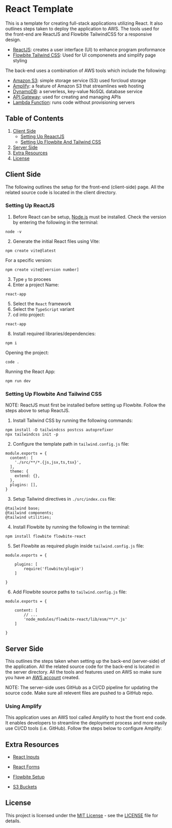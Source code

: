 # React Template

This is a template for creating full-stack applications utilizing React. It also outlines steps taken to deploy the application to AWS. The tools used for the front-end are ReactJS and Flowbite TailwindCSS for a responsive design. 

- [ReactJS](https://react.dev/): creates a user interface (UI) to enhance program proformance
- [Flowbite Tailwind CSS](https://flowbite.com/docs/getting-started/introduction/): Used for UI componenets and simplify page styling

The back-end uses a combination of AWS tools which include the following:

- [Amazon S3](https://aws.amazon.com/pm/serv-s3): simple storage service (S3) used forcloud storage
- [Amplify](https://aws.amazon.com/amplify/): a feature of Amazon S3 that streamlines web hosting
- [DynamoDB](https://aws.amazon.com/dynamodb/): a serverless, key-value NoSQL database service
- [API Gateway](https://aws.amazon.com/api-gateway/): used for creating and managing APIs
- [Lambda Function](https://docs.aws.amazon.com/lambda/latest/dg/welcome.html): runs code without provisioning servers

## Table of Contents

1. [Client Side](#client-side)  
    - [Setting Up ReaactJS](#setting-up-reactjs)  
    - [Setting Up Flowbite And Tailwind CSS](#setting-up-flowbite-and-tailwind-css)  
2. [Server Side](#server-side)  
3. [Extra Resources](#extra-resources)  
4. [License](#license)  


## Client Side

The following outlines the setup for the front-end (client-side) page. All the related source code is located in the client directory.

### Setting Up ReactJS

1. Before React can be setup, [Node.js](https://nodejs.org/en/download/package-manager/current) must be installed. Check the version by entering the 
following in the terminal:  
```
node -v
```

2. Generate the initial React files using Vite:  
```
npm create vite@latest
```
For a specific version:
```
npm create vite@[version number]
```  

3. Type `y` to procees  
4. Enter a project Name:  
```
react-app
```

5. Select the `React` framework  
6. Select the `TypeScript` variant  
7. cd into project:  
```
react-app
```

8. Install required libraries/dependencies:  
```
npm i
```  

Opening the project:  
```
code .
```

Running the React App:
```
npm run dev
```

### Setting Up Flowbite And Tailwind CSS

NOTE: ReactJS must first be installed before setting up Flowbite. Follow the steps above to setup ReactJS.

1. Install Tailwind CSS by running the following commands:  
```
npm install -D tailwindcss postcss autoprefixer
npx tailwindcss init -p
```

2. Configure the template path in `tailwind.config.js` file:  
```
module.exports = {
  content: [
    './src/**/*.{js,jsx,ts,tsx}',
  ],
  theme: {
    extend: {},
  },
  plugins: [],
}
```

3. Setup Tailwind directives in `./src/index.css` file:  
```
@tailwind base;
@tailwind components;
@tailwind utilities;
```

4. Install Flowbite by running the following in the terminal:
```
npm install flowbite flowbite-react
```

5. Set Flowbite as required plugin inside `tailwind.config.js` file:
```
module.exports = {

    plugins: [
        require('flowbite/plugin')
    ]

}
```

6. Add Flowbite source paths to `tailwind.config.js` file:
```
module.exports = {

    content: [
        // ...
        'node_modules/flowbite-react/lib/esm/**/*.js'
    ]

}
```

## Server Side

This outlines the steps taken when setting up the back-end (server-side) of the application. All the related source code for the back-end is located in the server directory. All the tools and features used on AWS so make sure you have an [AWS account](https://signin.aws.amazon.com/signup?request_type=register) created. 

NOTE: The server-side uses GitHub as a CI/CD pipeline for updating the source code. Make sure all relevent files are pushed to a GitHub repo.

### Using Amplify

This application uses an AWS tool called Amplify to host the front end code. It enables developers to streamline the deployment process and more easily use CI/CD tools (i.e. GitHub). Follow the steps below to configure Amplify:


## Extra Resources

- [React Inputs](https://react.dev/reference/react-dom/components/input)
- [React Forms](https://legacy.reactjs.org/docs/forms.html)
- [Flowbite Setup](https://flowbite.com/docs/getting-started/react/)

- [S3 Buckets](https://docs.aws.amazon.com/AmazonS3/latest/userguide/UsingBucket.html)


## License

This project is licensed under the [MIT License](https://opensource.org/licenses/MIT) - see the [LICENSE](LICENSE) file for details.